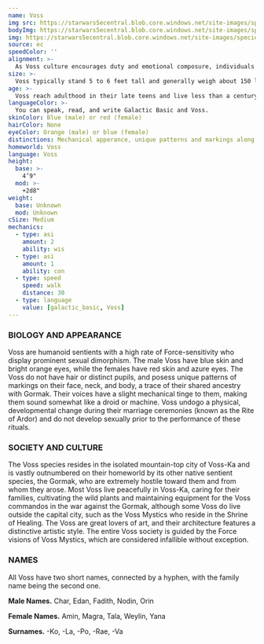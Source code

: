 ```yaml
---
name: Voss
img src: https://starwars5ecentral.blob.core.windows.net/site-images/species/species_voss.png
bodyImg: https://starwars5ecentral.blob.core.windows.net/site-images/species/species_voss.png
img: https://starwars5ecentral.blob.core.windows.net/site-images/species/species_voss.png
source: ec
speedColor: ''
alignment: >-
  As Voss culture encourages duty and emotional composure, individuals tend toward a lawful alignment, though there are exceptions.
size: >-
  Voss typically stand 5 to 6 feet tall and generally weigh about 150 lbs. Regardless of your position in that range, your size is Medium.
age: >-
  Voss reach adulthood in their late teens and live less than a century. They do not reach sexual maturity until they undergo the Rite of Ardor.
languageColor: >-
  You can speak, read, and write Galactic Basic and Voss. 
skinColor: Blue (male) or red (female)
hairColor: None
eyeColor: Orange (male) or blue (female)
distinctions: Mechanical apperance, unique patterns and markings along face, neck, and body
homeworld: Voss
language: Voss
height:
  base: >-
    4’9"
  mod: >-
    +2d8"
weight:
  base: Unknown
  mod: Unknown
cSize: Medium
mechanics:
  - type: asi
    amount: 2
    ability: wis
  - type: asi
    amount: 1
    ability: con
  - type: speed
    speed: walk
    distance: 30
  - type: language
    value: [galactic_basic, Voss]
---
```

### BIOLOGY AND APPEARANCE
Voss are humanoid sentients with a high rate of Force-sensitivity who display prominent sexual dimorphism. The male Voss have blue skin and bright orange eyes, while the females have red skin and azure eyes. The Voss do not have hair or distinct pupils, and posess unique patterns of markings on their face, neck, and body, a trace of their shared ancestry with Gormak. Their voices have a slight mechanical tinge to them, making them sound somewhat like a droid or machine. Voss undogo a physical, developmental change during their marriage ceremonies (known as the Rite of Ardor) and do not develop sexually prior to the performance of these rituals.

### SOCIETY AND CULTURE
The Voss species resides in the isolated mountain-top city of Voss-Ka and is vastly outnumbered on their homeworld by its other native sentient species, the Gormak, who are extremely hostile toward them and from whom they arose. Most Voss live peacefully in Voss-Ka, caring for their families, cultivating the wild plants and maintaining equipment for the Voss commandos in the war against the Gormak, although some Voss do live outside the capital city, such as the Voss Mystics who reside in the Shrine of Healing. The Voss are great lovers of art, and their architecture features a distinctive artistic style. The entire Voss society is guided by the Force visions of Voss Mystics, which are considered infallible without exception.

### NAMES
All Voss have two short names, connected by a hyphen, with the family name being the second one.

__Male Names.__ Char, Edan, Fadith, Nodin, Orin

__Female Names.__ Amin, Magra, Tala, Weylin, Yana

__Surnames.__ -Ko, -La, -Po, -Rae, -Va



    